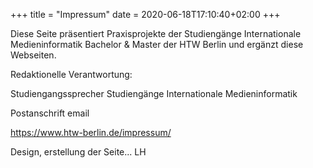+++
title = "Impressum"
date = 2020-06-18T17:10:40+02:00
+++

Diese Seite präsentiert Praxisprojekte der Studiengänge Internationale
Medieninformatik Bachelor & Master der HTW Berlin und ergänzt diese Webseiten.

Redaktionelle Verantwortung:

Studiengangssprecher Studiengänge Internationale Medieninformatik

Postanschrift
email


https://www.htw-berlin.de/impressum/

Design, erstellung der Seite... LH
